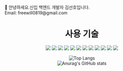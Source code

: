 <div align:"center">
 👋 안녕하세요.신입 백엔드 개발자 김선호입니다.
 <br>
	Email: freewill0819@gmail.com
	
</div>
	
<div align="center">
	<h1> 사용 기술</h1>
	<img src="https://img.shields.io/badge/Java-007396?style=flat&logo=Java&logoColor=white" />
	<img src="https://img.shields.io/badge/HTML5-E34F26?style=flat&logo=HTML5&logoColor=white" />
	<img src="https://img.shields.io/badge/CSS3-1572B6?style=flat&logo=CSS3&logoColor=white" />
	<img src="https://img.shields.io/badge/JavaScript-F7DF1E?style=flat&logo=javascript&logoColor=white" />
	<img src="https://img.shields.io/badge/Spring-6DB33F?style=flat&logo=spring&logoColor=white" />
	<img src="https://img.shields.io/badge/Spring%20Boot-6DB33F?style=flat&logo=springboot&logoColor=white" />
	<img src="https://img.shields.io/badge/Spring%20Security-6DB33F?style=flat&logo=springsecurity&logoColor=white" />
	<img src="https://img.shields.io/badge/JPA-6DB33F?style=flat&logo=Spring&logoColor=white" />
	<img src="https://img.shields.io/badge/MySQL-4479A1?style=flat&logo=mysql&logoColor=white" />
  	<img src="https://img.shields.io/badge/Git-F05032?style=flat&logo=git&logoColor=white" />
	<img src="https://img.shields.io/badge/Git%20Hub-181717?style=flat&logo=github&logoColor=white" />
	<img src="https://img.shields.io/badge/Intellij%20IDEA-000000?style=flat&logo=intellijidea&logoColor=white" />
	
	
	


![Top Langs](https://github-readme-stats.vercel.app/api/top-langs/?username=freewill0819&layout=compact)
	<br>
![Anurag's GitHub stats](https://github-readme-stats.vercel.app/api?username=freewill0819&show_icons=true&theme=radical)
	
</div>
